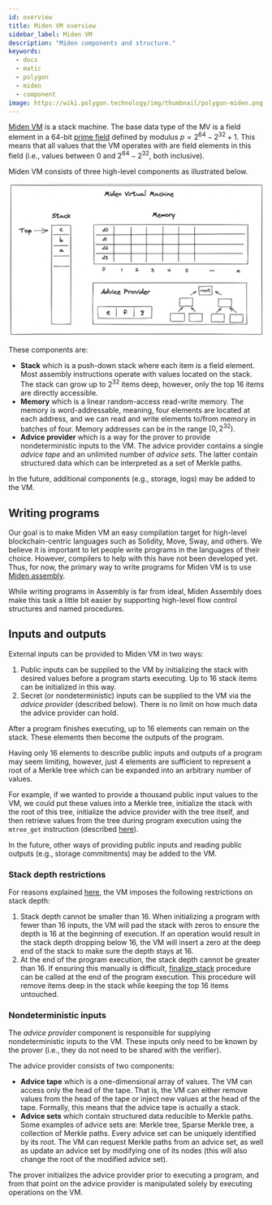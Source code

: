 ```yaml
---
id: overview
title: Miden VM overview
sidebar_label: Miden VM
description: "Miden components and structure."
keywords:
  - docs
  - matic
  - polygon
  - miden
  - component
image: https://wiki.polygon.technology/img/thumbnail/polygon-miden.png
---
```


[Miden VM](https://github.com/maticnetwork/miden) is a stack machine. The base data type of the MV is a field element in a 64-bit [prime field](https://en.wikipedia.org/wiki/Finite_field) defined by modulus $p = 2^{64} - 2^{32} + 1$. This means that all values that the VM operates with are field elements in this field (i.e., values between $0$ and $2^{64} - 2^{32}$, both inclusive).

Miden VM consists of three high-level components as illustrated below.

![](../assets/intro/vm_components.png)

These components are:
* **Stack** which is a push-down stack where each item is a field element. Most assembly instructions operate with values located on the stack. The stack can grow up to $2^{32}$ items deep, however, only the top 16 items are directly accessible.
* **Memory** which is a linear random-access read-write memory. The memory is word-addressable, meaning, four elements are located at each address, and we can read and write elements to/from memory in batches of four. Memory addresses can be in the range $[0, 2^{32})$.
* **Advice provider** which is a way for the prover to provide nondeterministic inputs to the VM. The advice provider contains a single *advice tape* and an unlimited number of *advice sets*. The latter contain structured data which can be interpreted as a set of Merkle paths.

In the future, additional components (e.g., storage, logs) may be added to the VM.

## Writing programs
Our goal is to make Miden VM an easy compilation target for high-level blockchain-centric languages such as Solidity, Move, Sway, and others. We believe it is important to let people write programs in the languages of their choice. However, compilers to help with this have not been developed yet. Thus, for now, the primary way to write programs for Miden VM is to use [Miden assembly](../user_docs/assembly/main.md).

While writing programs in Assembly is far from ideal, Miden Assembly does make this task a little bit easier by supporting high-level flow control structures and named procedures.

## Inputs and outputs
External inputs can be provided to Miden VM in two ways:

1. Public inputs can be supplied to the VM by initializing the stack with desired values before a program starts executing. Up to 16 stack items can be initialized in this way.
2. Secret (or nondeterministic) inputs can be supplied to the VM via the *advice provider* (described below). There is no limit on how much data the advice provider can hold.

After a program finishes executing, up to 16 elements can remain on the stack. These elements then become the outputs of the program.

Having only 16 elements to describe public inputs and outputs of a program may seem limiting, however, just 4 elements are sufficient to represent a root of a Merkle tree which can be expanded into an arbitrary number of values.

For example, if we wanted to provide a thousand public input values to the VM, we could put these values into a Merkle tree, initialize the stack with the root of this tree, initialize the advice provider with the tree itself, and then retrieve values from the tree during program execution using the `mtree_get` instruction (described [here](../user_docs/assembly/cryptographic_operations.md#hashing-and-merkle-trees)).

In the future, other ways of providing public inputs and reading public outputs (e.g., storage commitments) may be added to the VM.

### Stack depth restrictions
For reasons explained [here](../design/stack/main.md), the VM imposes the following restrictions on stack depth:
1. Stack depth cannot be smaller than $16$. When initializing a program with fewer than $16$ inputs, the VM will pad the stack with zeros to ensure the depth is $16$ at the beginning of execution. If an operation would result in the stack depth dropping below $16$, the VM will insert a zero at the deep end of the stack to make sure the depth stays at $16$.
2. At the end of the program execution, the stack depth cannot be greater than $16$. If ensuring this manually is difficult, [finalize_stack](../user_docs/stdlib/sys.md) procedure can be called at the end of the program execution. This procedure will remove items deep in the stack while keeping the top $16$ items untouched.

### Nondeterministic inputs
The *advice provider* component is responsible for supplying nondeterministic inputs to the VM. These inputs only need to be known by the prover (i.e., they do not need to be shared with the verifier).

The advice provider consists of two components:
* **Advice tape** which is a one-dimensional array of values. The VM can access only the head of the tape. That is, the VM can either remove values from the head of the tape or inject new values at the head of the tape. Formally, this means that the advice tape is actually a stack.
* **Advice sets** which contain structured data reducible to Merkle paths. Some examples of advice sets are: Merkle tree, Sparse Merkle tree, a collection of Merkle paths. Every advice set can be uniquely identified by its root. The VM can request Merkle paths from an advice set, as well as update an advice set by modifying one of its nodes (this will also change the root of the modified advice set).

The prover initializes the advice provider prior to executing a program, and from that point on the advice provider is manipulated solely by executing operations on the VM.
